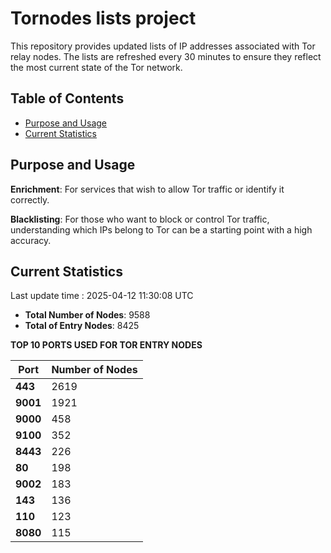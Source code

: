 # Tornodes lists project

This repository provides updated lists of IP addresses associated with Tor relay nodes. The lists are refreshed every 30 minutes to ensure they reflect the most current state of the Tor network.

## Table of Contents

- [Purpose and Usage](#purpose-and-usage)
- [Current Statistics](#current-statistics)


## Purpose and Usage

**Enrichment**: For services that wish to allow Tor traffic or identify it correctly.

**Blacklisting**: For those who want to block or control Tor traffic, understanding which IPs belong to Tor can be a starting point with a high accuracy.

## Current Statistics

Last update time : 2025-04-12 11:30:08 UTC

- **Total Number of Nodes**: 9588
- **Total of Entry Nodes**: 8425

**TOP 10 PORTS USED FOR TOR ENTRY NODES**

| **Port** | **Number of Nodes** |
|------|-----------------|
| **443**   | 2619  |
| **9001**   | 1921  |
| **9000**   | 458  |
| **9100**   | 352  |
| **8443**   | 226  |
| **80**   | 198  |
| **9002**   | 183  |
| **143**   | 136  |
| **110**   | 123  |
| **8080**   | 115  |

